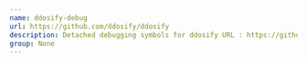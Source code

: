 ```yaml
---
name: ddosify-debug
url: https://github.com/ddosify/ddosify
description: Detached debugging symbols for ddosify URL : https://github.
group: None
---
```

